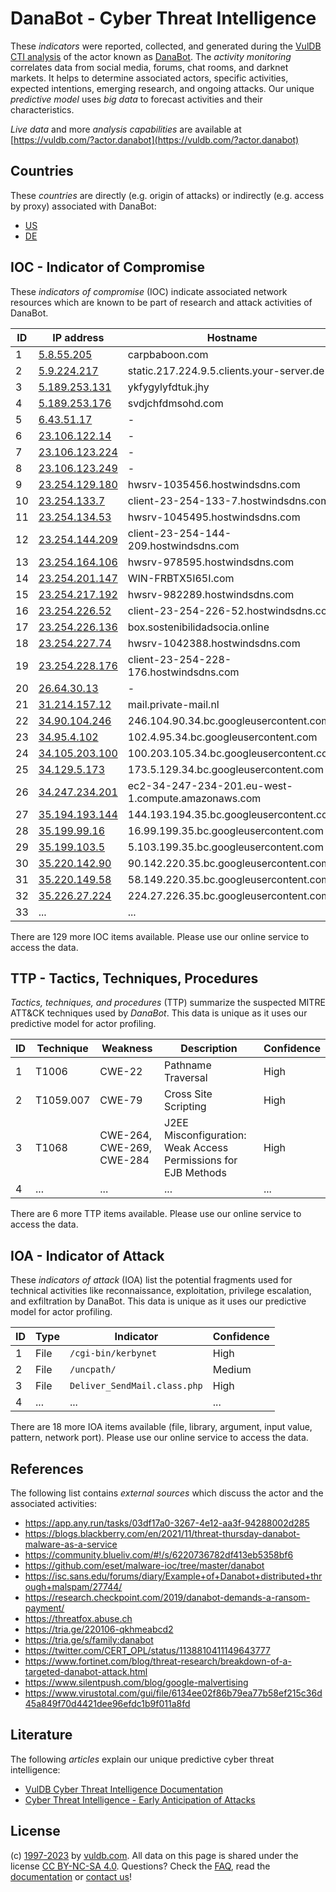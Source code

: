 # DanaBot - Cyber Threat Intelligence

These _indicators_ were reported, collected, and generated during the [VulDB CTI analysis](https://vuldb.com/?kb.cti) of the actor known as [DanaBot](https://vuldb.com/?actor.danabot). The _activity monitoring_ correlates data from social media, forums, chat rooms, and darknet markets. It helps to determine associated actors, specific activities, expected intentions, emerging research, and ongoing attacks. Our unique _predictive model_ uses _big data_ to forecast activities and their characteristics.

_Live data_ and more _analysis capabilities_ are available at [https://vuldb.com/?actor.danabot](https://vuldb.com/?actor.danabot)

## Countries

These _countries_ are directly (e.g. origin of attacks) or indirectly (e.g. access by proxy) associated with DanaBot:

* [US](https://vuldb.com/?country.us)
* [DE](https://vuldb.com/?country.de)

## IOC - Indicator of Compromise

These _indicators of compromise_ (IOC) indicate associated network resources which are known to be part of research and attack activities of DanaBot.

ID | IP address | Hostname | Campaign | Confidence
-- | ---------- | -------- | -------- | ----------
1 | [5.8.55.205](https://vuldb.com/?ip.5.8.55.205) | carpbaboon.com | - | High
2 | [5.9.224.217](https://vuldb.com/?ip.5.9.224.217) | static.217.224.9.5.clients.your-server.de | - | High
3 | [5.189.253.131](https://vuldb.com/?ip.5.189.253.131) | ykfygylyfdtuk.jhy | - | High
4 | [5.189.253.176](https://vuldb.com/?ip.5.189.253.176) | svdjchfdmsohd.com | - | High
5 | [6.43.51.17](https://vuldb.com/?ip.6.43.51.17) | - | - | High
6 | [23.106.122.14](https://vuldb.com/?ip.23.106.122.14) | - | - | High
7 | [23.106.123.224](https://vuldb.com/?ip.23.106.123.224) | - | - | High
8 | [23.106.123.249](https://vuldb.com/?ip.23.106.123.249) | - | - | High
9 | [23.254.129.180](https://vuldb.com/?ip.23.254.129.180) | hwsrv-1035456.hostwindsdns.com | - | High
10 | [23.254.133.7](https://vuldb.com/?ip.23.254.133.7) | client-23-254-133-7.hostwindsdns.com | - | High
11 | [23.254.134.53](https://vuldb.com/?ip.23.254.134.53) | hwsrv-1045495.hostwindsdns.com | - | High
12 | [23.254.144.209](https://vuldb.com/?ip.23.254.144.209) | client-23-254-144-209.hostwindsdns.com | - | High
13 | [23.254.164.106](https://vuldb.com/?ip.23.254.164.106) | hwsrv-978595.hostwindsdns.com | - | High
14 | [23.254.201.147](https://vuldb.com/?ip.23.254.201.147) | WIN-FRBTX5I65I.com | - | High
15 | [23.254.217.192](https://vuldb.com/?ip.23.254.217.192) | hwsrv-982289.hostwindsdns.com | - | High
16 | [23.254.226.52](https://vuldb.com/?ip.23.254.226.52) | client-23-254-226-52.hostwindsdns.com | - | High
17 | [23.254.226.136](https://vuldb.com/?ip.23.254.226.136) | box.sostenibilidadsocia.online | - | High
18 | [23.254.227.74](https://vuldb.com/?ip.23.254.227.74) | hwsrv-1042388.hostwindsdns.com | - | High
19 | [23.254.228.176](https://vuldb.com/?ip.23.254.228.176) | client-23-254-228-176.hostwindsdns.com | - | High
20 | [26.64.30.13](https://vuldb.com/?ip.26.64.30.13) | - | - | High
21 | [31.214.157.12](https://vuldb.com/?ip.31.214.157.12) | mail.private-mail.nl | - | High
22 | [34.90.104.246](https://vuldb.com/?ip.34.90.104.246) | 246.104.90.34.bc.googleusercontent.com | - | Medium
23 | [34.95.4.102](https://vuldb.com/?ip.34.95.4.102) | 102.4.95.34.bc.googleusercontent.com | - | Medium
24 | [34.105.203.100](https://vuldb.com/?ip.34.105.203.100) | 100.203.105.34.bc.googleusercontent.com | - | Medium
25 | [34.129.5.173](https://vuldb.com/?ip.34.129.5.173) | 173.5.129.34.bc.googleusercontent.com | - | Medium
26 | [34.247.234.201](https://vuldb.com/?ip.34.247.234.201) | ec2-34-247-234-201.eu-west-1.compute.amazonaws.com | - | Medium
27 | [35.194.193.144](https://vuldb.com/?ip.35.194.193.144) | 144.193.194.35.bc.googleusercontent.com | - | Medium
28 | [35.199.99.16](https://vuldb.com/?ip.35.199.99.16) | 16.99.199.35.bc.googleusercontent.com | - | Medium
29 | [35.199.103.5](https://vuldb.com/?ip.35.199.103.5) | 5.103.199.35.bc.googleusercontent.com | - | Medium
30 | [35.220.142.90](https://vuldb.com/?ip.35.220.142.90) | 90.142.220.35.bc.googleusercontent.com | - | Medium
31 | [35.220.149.58](https://vuldb.com/?ip.35.220.149.58) | 58.149.220.35.bc.googleusercontent.com | - | Medium
32 | [35.226.27.224](https://vuldb.com/?ip.35.226.27.224) | 224.27.226.35.bc.googleusercontent.com | - | Medium
33 | ... | ... | ... | ...

There are 129 more IOC items available. Please use our online service to access the data.

## TTP - Tactics, Techniques, Procedures

_Tactics, techniques, and procedures_ (TTP) summarize the suspected MITRE ATT&CK techniques used by _DanaBot_. This data is unique as it uses our predictive model for actor profiling.

ID | Technique | Weakness | Description | Confidence
-- | --------- | -------- | ----------- | ----------
1 | T1006 | CWE-22 | Pathname Traversal | High
2 | T1059.007 | CWE-79 | Cross Site Scripting | High
3 | T1068 | CWE-264, CWE-269, CWE-284 | J2EE Misconfiguration: Weak Access Permissions for EJB Methods | High
4 | ... | ... | ... | ...

There are 6 more TTP items available. Please use our online service to access the data.

## IOA - Indicator of Attack

These _indicators of attack_ (IOA) list the potential fragments used for technical activities like reconnaissance, exploitation, privilege escalation, and exfiltration by DanaBot. This data is unique as it uses our predictive model for actor profiling.

ID | Type | Indicator | Confidence
-- | ---- | --------- | ----------
1 | File | `/cgi-bin/kerbynet` | High
2 | File | `/uncpath/` | Medium
3 | File | `Deliver_SendMail.class.php` | High
4 | ... | ... | ...

There are 18 more IOA items available (file, library, argument, input value, pattern, network port). Please use our online service to access the data.

## References

The following list contains _external sources_ which discuss the actor and the associated activities:

* https://app.any.run/tasks/03df17a0-3267-4e12-aa3f-94288002d285
* https://blogs.blackberry.com/en/2021/11/threat-thursday-danabot-malware-as-a-service
* https://community.blueliv.com/#!/s/6220736782df413eb5358bf6
* https://github.com/eset/malware-ioc/tree/master/danabot
* https://isc.sans.edu/forums/diary/Example+of+Danabot+distributed+through+malspam/27744/
* https://research.checkpoint.com/2019/danabot-demands-a-ransom-payment/
* https://threatfox.abuse.ch
* https://tria.ge/220106-qkhmeabcd2
* https://tria.ge/s/family:danabot
* https://twitter.com/CERT_OPL/status/1138810411149643777
* https://www.fortinet.com/blog/threat-research/breakdown-of-a-targeted-danabot-attack.html
* https://www.silentpush.com/blog/google-malvertising
* https://www.virustotal.com/gui/file/6134ee02f86b79ea77b58ef215c36d45a849f70d4421dee96efdc1b9f011a8fd

## Literature

The following _articles_ explain our unique predictive cyber threat intelligence:

* [VulDB Cyber Threat Intelligence Documentation](https://vuldb.com/?kb.cti)
* [Cyber Threat Intelligence - Early Anticipation of Attacks](https://www.scip.ch/en/?labs.20201022)

## License

(c) [1997-2023](https://vuldb.com/?kb.changelog) by [vuldb.com](https://vuldb.com/?kb.about). All data on this page is shared under the license [CC BY-NC-SA 4.0](https://creativecommons.org/licenses/by-nc-sa/4.0/). Questions? Check the [FAQ](https://vuldb.com/?kb.faq), read the [documentation](https://vuldb.com/?kb) or [contact us](https://vuldb.com/?contact)!

